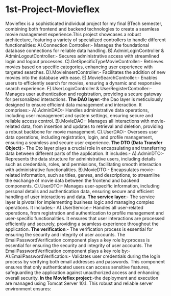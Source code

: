 # 1st-Project-Movieflex
Movieflex is a sophisticated individual project for my final BTech semester, combining both frontend and backend technologies to create a seamless movie management experience.This project showcases a robust architecture, featuring a variety of specialized controllers to handle different functionalities:
A).Connection Controller:- Manages the foundational database connections for reliable data handling.
B).AdminLoginController & AdminLogoutController:- Secures administrative access with streamlined login and logout processes.
C).GetSpecificTypeMovieController:- Retrieves movies based on specific categories, enhancing user experience with targeted searches.
D).MovieInsertController:- Facilitates the addition of new movies into the database with ease.
E).MovieSearchController:- Enables users to efficiently search for movies, ensuring a dynamic and responsive search experience.
F).UserLoginController & UserRegisterController:- Manages user authentication and registration, providing a secure gateway for personalized interactions.
**The DAO layer**:-the Dao layer is meticulously designed to ensure efficient data management and interaction. It comprises:-
A).AdminDAO:- Handles administrative data operations, including user management and system settings, ensuring secure and reliable access control.
B).MovieDAO:- Manages all interactions with movie-related data, from insertion and updates to retrieval and deletion, providing a robust backbone for movie management.
C).UserDAO:- Oversees user data operations, including registration, login, and profile management, ensuring a seamless and secure user experience.
**The DTO (Data Transfer Object)**:- The Dto layer plays a crucial role in encapsulating and transferring data between different parts of the application. It includes:-
A).AdminDTO:- Represents the data structure for administrative users, including details such as credentials, roles, and permissions, facilitating smooth interaction with administrative functionalities.
B).MovieDTO:- Encapsulates movie-related information, such as titles, genres, and descriptions, to streamline the exchange of movie data between the frontend and backend components.
C).UserDTO:- Manages user-specific information, including personal details and authentication data, ensuring secure and efficient handling of user interactions and data.
**The service layer**:- The service layer is pivotal for implementing business logic and managing complex operations. It includes:-
A).UserService:- Handles all user-related operations, from registration and authentication to profile management and user-specific functionalities. It ensures that user interactions are processed efficiently and securely, providing a seamless experience throughout the application.
**The verification**:- The verification process is essential for ensuring the security and integrity of user accounts. The EmailPasswordVerification component plays a key role by:process is essential for ensuring the security and integrity of user accounts. The EmailPasswordVerification component plays a key role by:-
A).EmailPasswordVerification:- Validates user credentials during the login process by verifying both email addresses and passwords. This component ensures that only authenticated users can access sensitive features, safeguarding the application against unauthorized access and enhancing overall security.
**In the Movieflex project**:-the deployment and execution are managed using Tomcat Server 10.1. This robust and reliable server environment ensures:
